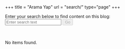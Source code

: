 +++
title = "Arama Yap"
url = "search/"
type="page"
+++



<div class="container">
<div class="article-post"><p id="loading" style="display: none;">Loading search data...</p><label for="searchBox">Enter your search below to find content on this blog:</label>
<input placeholder="Enter search text" type="text" name="searchBox" id="searchBox" class="w-75 float-left" style="">
<button id="btnGo" disabled="disabled" class="btn btn-primary ml-3 float-left" style="">Go</button><div>&nbsp;</div><ins class="adsbygoogle" style="display:block" data-ad-client="ca-pub-6260988440727507" data-ad-slot="6322520215" data-ad-format="auto" data-full-width-responsive="true"></ins><script>var block,adScript;window.devConsent.consent===!0&&(block=document.getElementsByTagName("ins")[0],adScript=document.createElement("script"),adScript.setAttribute("async",{}),adScript.setAttribute("src","https://pagead2.googlesyndication.com/pagead/js/adsbygoogle.js"),block.parentElement.appendChild(adScript),(adsbygoogle=window.adsbygoogle||[]).push({}))</script><div>&nbsp;</div><div class="sep"></div><a name="resultsArea"></a><div id="results"><p>No items found.</p></div><script src="/search.js"></script></div>
</div>

